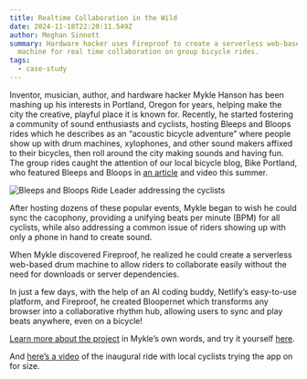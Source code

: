 ```yaml
---
title: Realtime Collaboration in the Wild
date: 2024-11-18T22:20:11.549Z
author: Meghan Sinnott
summary: Hardware hacker uses Fireproof to create a serverless web-based drum
  machine for real time collaboration on group bicycle rides.
tags:
  - case-study
---
```

Inventor, musician, author, and hardware hacker Mykle Hanson has been mashing up his interests in Portland, Oregon for years, helping make the city the creative, playful place it is known for. Recently, he started fostering a community of sound enthusiasts and cyclists, hosting Bleeps and Bloops rides which he describes as an “acoustic bicycle adventure” where people show up with drum machines, xylophones, and other sound makers affixed to their bicycles, then roll around the city making sounds and having fun. The group rides caught the attention of our local bicycle blog, Bike Portland, who featured Bleeps and Bloops in [an article](https://bikeportland.org/2024/06/14/bloops-and-bleeps-ride-gives-cycling-new-sounds-387546) and video this summer. 

![Bleeps and Bloops Ride Leader addressing the cyclists](/static/img/screenshot-2024-11-18-at-2.29.37 pm.png)

After hosting dozens of these popular events, Mykle began to wish he could sync the cacophony, providing a unifying beats per minute (BPM) for all cyclists, while also addressing a common issue of riders showing up with only a phone in hand to create sound.

When Mykle discovered Fireproof, he realized he could create a serverless web-based drum machine to allow riders to collaborate easily without the need for downloads or server dependencies. 

In just a few days, with the help of an AI coding buddy, Netlify’s easy-to-use platform, and Fireproof, he created Bloopernet which transforms any browser into a collaborative rhythm hub, allowing users to sync and play beats anywhere, even on a bicycle!

[Learn more about the project](https://msl.mykle.com/2024/10/bloopernet-fp-a-serverless-web-drum-machine/) in Mykle’s own words, and try it yourself [here](https://bloopernet.netlify.app).

And [here’s a video](https://youtu.be/FPZeuUkVVmU?feature=shared) of the inaugural ride with local cyclists trying the app on for size.